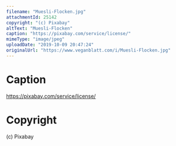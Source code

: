 ```yaml
---
filename: "Muesli-Flocken.jpg"
attachmentId: 25142
copyright: "(c) Pixabay"
altText: "Muesli-Flocken"
caption: "https://pixabay.com/service/license/"
mimeType: "image/jpeg"
uploadDate: "2019-10-09 20:47:24"
originalUrl: "https://www.veganblatt.com/i/Muesli-Flocken.jpg"
---
```


# Caption

https://pixabay.com/service/license/

# Copyright

(c) Pixabay
